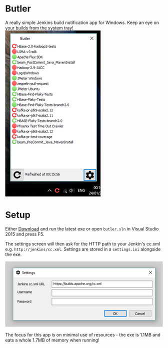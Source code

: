 Butler
======

A really simple Jenkins build notification app for Windows. Keep an eye on your builds from the system tray!
![Main Window](https://github.com/zanders3/butler/blob/master/mainwindow.png "Main Window")

Setup
=====

Either [Download](https://github.com/zanders3/butler/releases) and run the latest exe or open `butler.sln` in Visual Studio 2015 and press F5.

The settings screen will then ask for the HTTP path to your Jenkin's cc.xml e.g. `http://jenkins/cc.xml`. Settings are stored in a `settings.ini` alongside the exe.

![Settings](https://github.com/zanders3/butler/blob/master/settings.png "Settings")

The focus for this app is on minimal use of resources - the exe is 1.1MB and eats a whole 1.7MB of memory when running!
